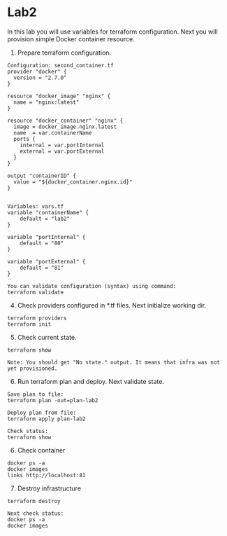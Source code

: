 # Lab2
In this lab you will use variables for terraform configuration.
Next you will provision simple Docker container resource.

1. Prepare terraform configuration.
```
Configuration: second_container.tf
provider "docker" {
  version = "2.7.0"
}

resource "docker_image" "nginx" {
  name = "nginx:latest"
}

resource "docker_container" "nginx" {
  image = docker_image.nginx.latest
  name  = var.containerName
  ports {
    internal = var.portInternal
    external = var.portExternal
  }
}

output "containerID" {
  value = "${docker_container.nginx.id}"
}


Variables: vars.tf
variable "containerName" {
    default = "lab2"
}

variable "portInternal" {
    default = "80"
}

variable "portExternal" {
    default = "81"
}

You can validate configuration (syntax) using command:
terraform validate
```

4. Check providers configured in *.tf files. Next initialize working dir.
```
terraform providers
terraform init
```

5. Check current state.
```
terraform show

Note: You should get "No state." output. It means that infra was not yet provisioned.
```

6. Run terraform plan and deploy. Next validate state.
```
Save plan to file:
terraform plan -out=plan-lab2

Deploy plan from file:
terraform apply plan-lab2

Check status:
terraform show
```

6. Check container
```
docker ps -a
docker images
links http://localhost:81
```

7. Destroy infrastructure
```
terraform destroy

Next check status:
docker ps -a
docker images
```
